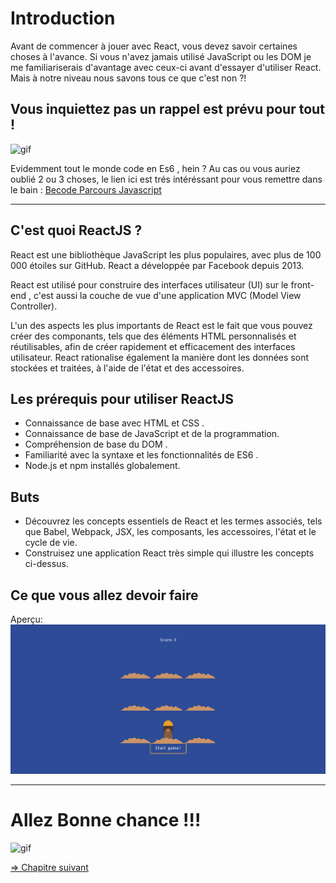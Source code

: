 # Introduction
Avant de commencer à jouer avec React, vous devez savoir certaines choses à l'avance. Si vous n'avez jamais utilisé JavaScript ou les DOM je me familiariserais d'avantage avec ceux-ci avant d'essayer d'utiliser React. Mais à notre niveau nous savons tous ce que c'est non ?!

## Vous inquiettez pas un rappel est prévu pour tout !

![gif](https://media.giphy.com/media/WpaVhEcp3Qo2TjwyI1/giphy.gif)


Evidemment tout le monde code en Es6 , hein ? Au cas ou vous auriez oublié 2 ou 3 choses, le lien ici est trés intéréssant pour vous remettre dans le bain :
[Becode Parcours Javascript](https://github.com/becodeorg/CRL-Turing-3.11/tree/master/Parcours/04-Javascript)

---

## C'est quoi ReactJS ?

React est une bibliothèque JavaScript les plus populaires, avec plus de 100 000 étoiles sur GitHub. React a développée par Facebook depuis 2013.

React est utilisé pour construire des interfaces utilisateur (UI) sur le front-end , c'est aussi la couche de vue d'une application MVC (Model View Controller).

L'un des aspects les plus importants de React est le fait que vous pouvez créer des componants, tels que des éléments HTML personnalisés et réutilisables, afin de créer rapidement et efficacement des interfaces utilisateur. React rationalise également la manière dont les données sont stockées et traitées, à l'aide de l'état et des accessoires.

## Les prérequis pour utiliser ReactJS

* Connaissance de base avec HTML et CSS .
* Connaissance de base de JavaScript et de la programmation.
* Compréhension de base du DOM .
* Familiarité avec la syntaxe et les fonctionnalités de ES6 .
* Node.js et npm installés globalement.

## Buts
* Découvrez les concepts essentiels de React et les termes associés, tels que Babel, Webpack, JSX, les composants, les accessoires, l'état et le cycle de vie.
* Construisez une application React très simple qui illustre les concepts ci-dessus.

## Ce que vous allez devoir faire
Aperçu:
![Aperçu](./img/apercuresultat.png)

---

# Allez Bonne chance !!!

![gif](https://media.giphy.com/media/j1Xyt3DHfJcmk/giphy.gif)

[=> Chapitre suivant](02-DOM.md)